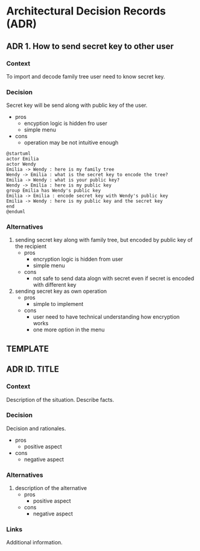 # Architectural Decision Records (ADR)

## ADR 1. How to send secret key to other user

### Context
To import and decode family tree user need to know secret key. 

### Decision
Secret key will be send along with public key of the user.
- pros
	+ encyption logic is hidden fro user
	+ simple menu
- cons
	- operation may be not intuitive enough

```plantuml
@startuml
actor Emilia
actor Wendy
Emilia -> Wendy : here is my family tree
Wendy -> Emilia : what is the secret key to encode the tree?
Emilia -> Wendy : what is your public key?
Wendy -> Emilia : here is my public key
group Emilia has Wendy's public key
Emilia -> Emilia : encode secret key with Wendy's public key
Emilia -> Wendy : here is my public key and the secret key
end
@enduml
```

### Alternatives
1. sending secret key along with family tree, but encoded by public key of the recipient
	- pros
		+ encryption logic is hidden from user
		+ simple menu
	- cons
		- not safe to send data alogn with secret even if secret is encoded with different key
1. sending secret key as own operation
	- pros
		+ simple to implement
	- cons
		- user need to have technical understanding how encryption works
		- one more option in the menu


## TEMPLATE

## ADR ID. TITLE

### Context
Description of the situation. Describe facts.

### Decision
Decision and rationales.
- pros
	+ positive aspect
- cons
	- negative aspect

### Alternatives
1. description of the alternative
	- pros
		+ positive aspect
	- cons
		- negative aspect

### Links
Additional information.


